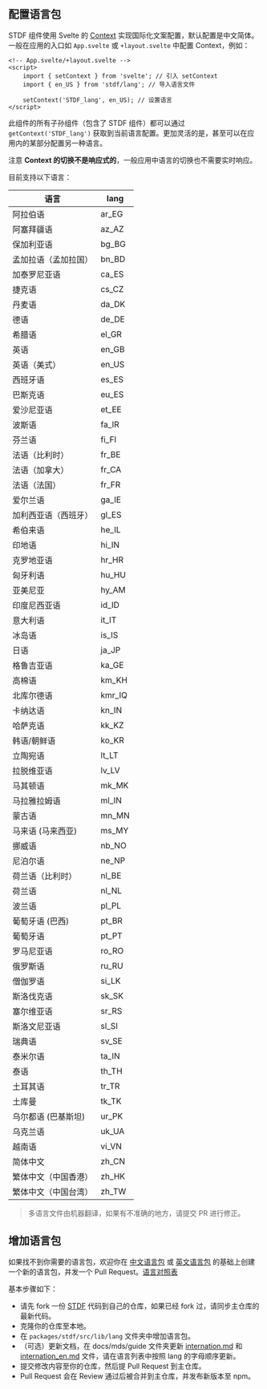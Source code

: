 ## 配置语言包

STDF 组件使用 Svelte 的 [Context](https://svelte.dev/docs/svelte/context) 实现国际化文案配置，默认配置是中文简体。一般在应用的入口如 `App.svelte` 或 `+layout.svelte` 中配置 Context，例如：

```svelte
<!-- App.svelte/+layout.svelte -->
<script>
	import { setContext } from 'svelte'; // 引入 setContext
	import { en_US } from 'stdf/lang'; // 导入语言文件

	setContext('STDF_lang', en_US); // 设置语言
</script>
```

此组件的所有子孙组件（包含了 STDF 组件）都可以通过 `getContext('STDF_lang')` 获取到当前语言配置。更加灵活的是，甚至可以在应用内的某部分配置另一种语言。

注意 **Context 的切换不是响应式的**，一般应用中语言的切换也不需要实时响应。

目前支持以下语言：

| 语言                 | lang   |
| -------------------- | ------ |
| 阿拉伯语             | ar_EG  |
| 阿塞拜疆语           | az_AZ  |
| 保加利亚语           | bg_BG  |
| 孟加拉语（孟加拉国） | bn_BD  |
| 加泰罗尼亚语         | ca_ES  |
| 捷克语               | cs_CZ  |
| 丹麦语               | da_DK  |
| 德语                 | de_DE  |
| 希腊语               | el_GR  |
| 英语                 | en_GB  |
| 英语（美式）         | en_US  |
| 西班牙语             | es_ES  |
| 巴斯克语             | eu_ES  |
| 爱沙尼亚语           | et_EE  |
| 波斯语               | fa_IR  |
| 芬兰语               | fi_FI  |
| 法语（比利时）       | fr_BE  |
| 法语（加拿大）       | fr_CA  |
| 法语（法国）         | fr_FR  |
| 爱尔兰语             | ga_IE  |
| 加利西亚语（西班牙） | gl_ES  |
| 希伯来语             | he_IL  |
| 印地语               | hi_IN  |
| 克罗地亚语           | hr_HR  |
| 匈牙利语             | hu_HU  |
| 亚美尼亚             | hy_AM  |
| 印度尼西亚语         | id_ID  |
| 意大利语             | it_IT  |
| 冰岛语               | is_IS  |
| 日语                 | ja_JP  |
| 格鲁吉亚语           | ka_GE  |
| 高棉语               | km_KH  |
| 北库尔德语           | kmr_IQ |
| 卡纳达语             | kn_IN  |
| 哈萨克语             | kk_KZ  |
| 韩语/朝鲜语          | ko_KR  |
| 立陶宛语             | lt_LT  |
| 拉脱维亚语           | lv_LV  |
| 马其顿语             | mk_MK  |
| 马拉雅拉姆语         | ml_IN  |
| 蒙古语               | mn_MN  |
| 马来语 (马来西亚)    | ms_MY  |
| 挪威语               | nb_NO  |
| 尼泊尔语             | ne_NP  |
| 荷兰语（比利时）     | nl_BE  |
| 荷兰语               | nl_NL  |
| 波兰语               | pl_PL  |
| 葡萄牙语 (巴西)       | pt_BR  |
| 葡萄牙语             | pt_PT  |
| 罗马尼亚语           | ro_RO  |
| 俄罗斯语             | ru_RU  |
| 僧伽罗语             | si_LK  |
| 斯洛伐克语           | sk_SK  |
| 塞尔维亚语           | sr_RS  |
| 斯洛文尼亚语         | sl_SI  |
| 瑞典语               | sv_SE  |
| 泰米尔语             | ta_IN  |
| 泰语                 | th_TH  |
| 土耳其语             | tr_TR  |
| 土库曼               | tk_TK  |
| 乌尔都语 (巴基斯坦)   | ur_PK  |
| 乌克兰语             | uk_UA  |
| 越南语               | vi_VN  |
| 简体中文             | zh_CN  |
| 繁体中文（中国香港） | zh_HK  |
| 繁体中文（中国台湾） | zh_TW  |

> 多语言文件由机器翻译，如果有不准确的地方，请提交 PR 进行修正。

## 增加语言包

如果找不到你需要的语言包，欢迎你在 [中文语言包](https://github.com/any-tdf/stdf/blob/main/packages/stdf/src/lib/lang/zh_CN.ts) 或 [英文语言包](https://github.com/any-tdf/stdf/blob/main/packages/stdf/src/lib/lang/en_US.ts) 的基础上创建一个新的语言包，并发一个 Pull Request。[语言对照表](http://www.lingoes.net/en/translator/langcode.htm)

基本步骤如下：

- 请先 fork 一份 [STDF](https://github.com/any-tdf/stdf) 代码到自己的仓库，如果已经 fork 过，请同步主仓库的最新代码。
- 克隆你的仓库至本地。
- 在 `packages/stdf/src/lib/lang` 文件夹中增加语言包。
- （可选）更新文档，在 docs/mds/guide 文件夹更新 [internation.md](https://github.com/any-tdf/stdf/edit/main/docs/mds/guide/internation.md) 和 [internation_en.md](https://github.com/any-tdf/stdf/edit/main/docs/mds/guide/internation_en.md) 文件，请在语言列表中按照 lang 的字母顺序更新。
- 提交修改内容至你的仓库，然后提 Pull Request 到主仓库。
- Pull Request 会在 Review 通过后被合并到主仓库，并发布新版本至 npm。
